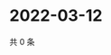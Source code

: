 # 2022-03-12

共 0 条

<!-- BEGIN WEIBO -->
<!-- 最后更新时间 Sat Mar 12 2022 15:00:58 GMT+0800 (China Standard Time) -->

<!-- END WEIBO -->
